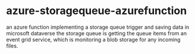 # azure-storagequeue-azurefunction
an azure function implementing a storage queue trigger and saving data in microsoft dataverse
the storage queue is getting the queue items from an event grid service, which is monitoring a blob storage for any incoming files.

